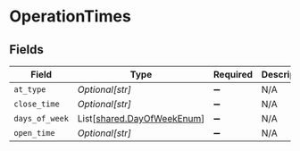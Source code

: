 # OperationTimes


## Fields

| Field                                                              | Type                                                               | Required                                                           | Description                                                        | Example                                                            |
| ------------------------------------------------------------------ | ------------------------------------------------------------------ | ------------------------------------------------------------------ | ------------------------------------------------------------------ | ------------------------------------------------------------------ |
| `at_type`                                                          | *Optional[str]*                                                    | :heavy_minus_sign:                                                 | N/A                                                                |                                                                    |
| `close_time`                                                       | *Optional[str]*                                                    | :heavy_minus_sign:                                                 | N/A                                                                | 06:00:00                                                           |
| `days_of_week`                                                     | List[[shared.DayOfWeekEnum](../../models/shared/dayofweekenum.md)] | :heavy_minus_sign:                                                 | N/A                                                                |                                                                    |
| `open_time`                                                        | *Optional[str]*                                                    | :heavy_minus_sign:                                                 | N/A                                                                | 45900                                                              |